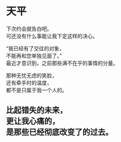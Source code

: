 # 天平

下次约会就告白吧。\
可还没有什么事能让我下定这样的决心。

“我已经有了交往的对象，\
不能再和您单独见面了。”\
最近才意识到，之前那些满不在乎的事情的分量。

那种无忧无虑的笑脸，\
还有牵手时的温度，\
都不是只属于我一个人的。

比起错失的未来，\
更让我心痛的，\
是那些已经彻底改变了的过去。
<br>
<br>
<br>
<br>
<br>
<br>
<br>
<br>
<br>
<br>
<br>
<br>
<br>
<br>
<br>
---
